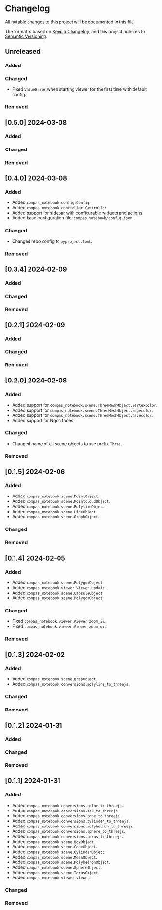 # Changelog

All notable changes to this project will be documented in this file.

The format is based on [Keep a Changelog](https://keepachangelog.com/en/1.0.0/),
and this project adheres to [Semantic Versioning](https://semver.org/spec/v2.0.0.html).

## Unreleased

### Added

### Changed

* Fixed `ValueError` when starting viewer for the first time with default config.

### Removed


## [0.5.0] 2024-03-08

### Added

### Changed

### Removed


## [0.4.0] 2024-03-08

### Added

* Added `compas_notebook.config.Config`.
* Added `compas_notebook.controller.Controller`.
* Added support for sidebar with configurable widgets and actions.
* Added base configuration file: `compas_notebook/config.json`.

### Changed

* Changed repo config to `pyproject.toml`.

### Removed


## [0.3.4] 2024-02-09

### Added

### Changed

### Removed


## [0.2.1] 2024-02-09

### Added

### Changed

### Removed


## [0.2.0] 2024-02-08

### Added

* Added support for `compas_notebook.scene.ThreeMeshObject.vertexcolor`.
* Added support for `compas_notebook.scene.ThreeMeshObject.edgecolor`.
* Added support for `compas_notebook.scene.ThreeMeshObject.facecolor`.
* Added support for Ngon faces.

### Changed

* Changed name of all scene objects to use prefix `Three`.

### Removed


## [0.1.5] 2024-02-06

### Added

* Added `compas_notebook.scene.PointObject`.
* Added `compas_notebook.scene.PointcloudObject`.
* Added `compas_notebook.scene.PolylineObject`.
* Added `compas_notebook.scene.LineObject`.
* Added `compas_notebook.scene.GraphObject`.

### Changed

### Removed

## [0.1.4] 2024-02-05

### Added

* Added `compas_notebook.scene.PolygonObject`.
* Added `compas_notebook.viewer.Viewer.update`.
* Added `compas_notebook.scene.CapsuleObject`.
* Added `compas_notebook.scene.PolygonObject`.

### Changed

* Fixed `compas_notebook.viewer.Viewer.zoom_in`.
* Fixed `compas_notebook.viewer.Viewer.zoom_out`.

### Removed


## [0.1.3] 2024-02-02

### Added

* Added `compas_notebook.scene.BrepObject`.
* Added `compas_notebook.conversions.polyline_to_threejs`.

### Changed

### Removed


## [0.1.2] 2024-01-31

### Added

### Changed

### Removed


## [0.1.1] 2024-01-31

### Added

* Added `compas_notebook.conversions.color_to_threejs`.
* Added `compas_notebook.conversions.box_to_threejs`.
* Added `compas_notebook.conversions.cone_to_threejs`.
* Added `compas_notebook.conversions.cylinder_to_threejs`.
* Added `compas_notebook.conversions.polyhedron_to_threejs`.
* Added `compas_notebook.conversions.sphere_to_threejs`.
* Added `compas_notebook.conversions.torus_to_threejs`.
* Added `compas_notebook.scene.BoxObject`.
* Added `compas_notebook.scene.ConeObject`.
* Added `compas_notebook.scene.CylinderObject`.
* Added `compas_notebook.scene.MeshObject`.
* Added `compas_notebook.scene.PolyhedronObject`.
* Added `compas_notebook.scene.SphereObject`.
* Added `compas_notebook.scene.TorusObject`.
* Added `compas_notebook.viewer.Viewer`.

### Changed

### Removed
